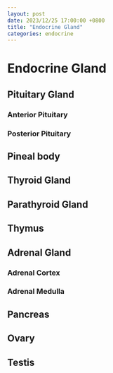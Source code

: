 ```yaml
---
layout: post
date: 2023/12/25 17:00:00 +0800
title: "Endocrine Gland"
categories: endocrine
---
```


# Endocrine Gland

## Pituitary Gland

### Anterior Pituitary

### Posterior Pituitary

## Pineal body

## Thyroid Gland

## Parathyroid Gland

## Thymus

## Adrenal Gland

### Adrenal Cortex

### Adrenal Medulla

## Pancreas

## Ovary

## Testis